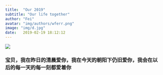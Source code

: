 ```yaml
---
title:  "Our 2019"
subtitle: "Our life together"
author: "Fei"
avatar: "img/authors/wferr.png"
image: "img/d.jpg"
date:   2019-02-19 18:12:12
---
```


<img src="https://www.goodmorningquote.com/wp-content/uploads/2015/03/happy-romantic-quotes-for-him.jpg">

### 宝贝，我在昨日的清晨爱你，我在今天的朝阳下仍旧爱你，我会在以后的每一天的每一刻都爱着你

